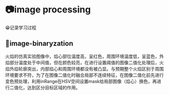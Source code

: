 # :camera:image processing 
:grin:记录学习过程

## :large_blue_circle:image-binaryzation
火焰的仿真实验图像中，焰心部位温度高，呈红色，周围环境温度低，呈蓝色，外焰部分温度处于中间值，但在颜色较亮，在进行设置阈值的图像二值化处理后，火焰外焰轮廓突出，内部焰心和周围环境都没有被凸显。与预期整个火焰区别于周围环境要求不符，为了在图像二值化时融合局部不连续特征，在图像二值化前先进行变色预处理，利用inRange在HSV空间设置mask给局部图像（焰心）换色，再进行二值化，达到区分目标区域的作用。
